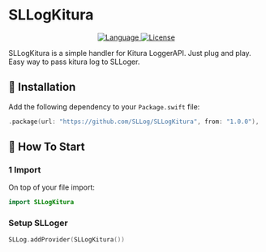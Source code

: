 # SLLogKitura

<p align="center">
<a href="http://swift.org">
<img src="https://img.shields.io/badge/Swift-4.0-brightgreen.svg" alt="Language" />
</a>
<a href="https://raw.githubusercontent.com/shial4/SLLog/master/LICENSE">
<img src="https://img.shields.io/badge/license-MIT-blue.svg" alt="License" />
</a>
</p>

SLLogKitura is a simple handler for Kitura LoggerAPI.
Just plug and play. Easy way to pass kitura log to SLLoger.

## 🔧 Installation

Add the following dependency to your `Package.swift` file:
```swift
.package(url: "https://github.com/SLLog/SLLogKitura", from: "1.0.0"),
```
## 💊 How To Start

### 1 Import

On top of your file import:
```swift
import SLLogKitura
```
### Setup SLLoger
```swift
SLLog.addProvider(SLLogKitura())
```
